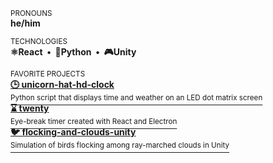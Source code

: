 <sub> PRONOUNS </sub> <br/>
<b> 
  he/him 
</b>

<sub> TECHNOLOGIES </sub> <br/>
<b> 
  ⚛️React &nbsp;•&nbsp; 
  🐍Python &nbsp;•&nbsp; 
  🎮Unity 
</b>

<sub> FAVORITE PROJECTS </sub> <br/>
[
  <b> 🕒 unicorn-hat-hd-clock </b> <br/> 
  <sup> Python script that displays time and weather on an LED dot matrix screen </sup>
](https://github.com/jalenng/unicorn-hat-hd-clock) <br/>
[
  <b> ⌛ twenty </b> <br/> 
  <sup> Eye-break timer created with React and Electron </sup>
](https://github.com/jalenng/twenty) <br/>
[
  <b> 🐦 flocking-and-clouds-unity </b> <br/> 
  <sup> Simulation of birds flocking among ray-marched clouds in Unity </sup>
](https://github.com/jalenng/flocking-and-clouds-unity) 
